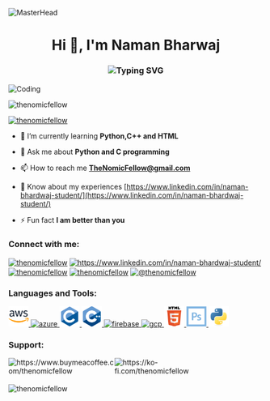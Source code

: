 ![MasterHead](https://www.trio.dev/hubfs/laptop-sand-clock.webp)
<h1 align="center">Hi 👋, I'm Naman Bharwaj</h1>
<h3 align="center">
<a><img src="https://readme-typing-svg.herokuapp.com?font=Fira+Code&pause=1000&width=435&lines=Unleashing+the+Programmer+Within" alt="Typing SVG" /></a></h3>
<img align="center" alt="Coding" width="400" src="https://camo.githubusercontent.com/cae12fddd9d6982901d82580bdf321d81fb299141098ca1c2d4891870827bf17/68747470733a2f2f6d69726f2e6d656469756d2e636f6d2f6d61782f313336302f302a37513379765349765f7430696f4a2d5a2e676966">

<p align="left"> <img src="https://komarev.com/ghpvc/?username=thenomicfellow&label=Profile%20views&color=0e75b6&style=flat" alt="thenomicfellow" /> </p>

<p align="left"> <a href="https://twitter.com/thenomicfellow" target="blank"><img src="https://img.shields.io/twitter/follow/thenomicfellow?logo=twitter&style=for-the-badge" alt="thenomicfellow" /></a> </p>

- 🌱 I’m currently learning **Python,C++ and HTML**

- 💬 Ask me about **Python and C programming**

- 📫 How to reach me **TheNomicFellow@gmail.com**

- 📄 Know about my experiences [https://www.linkedin.com/in/naman-bhardwaj-student/](https://www.linkedin.com/in/naman-bhardwaj-student/)

- ⚡ Fun fact **I am better than you**

<h3 align="left">Connect with me:</h3>
<p align="left">
<a href="https://twitter.com/thenomicfellow" target="blank"><img align="center" src="https://raw.githubusercontent.com/rahuldkjain/github-profile-readme-generator/master/src/images/icons/Social/twitter.svg" alt="thenomicfellow" height="30" width="40" /></a>
<a href="https://linkedin.com/in/https://www.linkedin.com/in/naman-bhardwaj-student/" target="blank"><img align="center" src="https://raw.githubusercontent.com/rahuldkjain/github-profile-readme-generator/master/src/images/icons/Social/linked-in-alt.svg" alt="https://www.linkedin.com/in/naman-bhardwaj-student/" height="30" width="40" /></a>
<a href="https://instagram.com/thenomicfellow" target="blank"><img align="center" src="https://raw.githubusercontent.com/rahuldkjain/github-profile-readme-generator/master/src/images/icons/Social/instagram.svg" alt="thenomicfellow" height="30" width="40" /></a>
<a href="https://www.codechef.com/users/thenomicfellow" target="blank"><img align="center" src="https://cdn.jsdelivr.net/npm/simple-icons@3.1.0/icons/codechef.svg" alt="thenomicfellow" height="30" width="40" /></a>
<a href="https://www.hackerrank.com/thenomicfellow?hr_r=1" target="blank"><img align="center" src="https://raw.githubusercontent.com/rahuldkjain/github-profile-readme-generator/master/src/images/icons/Social/hackerrank.svg" alt="@thenomicfellow" height="30" width="40" /></a>
</p>

<h3 align="left">Languages and Tools:</h3>
<p align="left"> <a href="https://aws.amazon.com" target="_blank" rel="noreferrer"> <img src="https://raw.githubusercontent.com/devicons/devicon/master/icons/amazonwebservices/amazonwebservices-original-wordmark.svg" alt="aws" width="40" height="40"/> </a> <a href="https://azure.microsoft.com/en-in/" target="_blank" rel="noreferrer"> <img src="https://www.vectorlogo.zone/logos/microsoft_azure/microsoft_azure-icon.svg" alt="azure" width="40" height="40"/> </a> <a href="https://www.cprogramming.com/" target="_blank" rel="noreferrer"> <img src="https://raw.githubusercontent.com/devicons/devicon/master/icons/c/c-original.svg" alt="c" width="40" height="40"/> </a> <a href="https://www.w3schools.com/cpp/" target="_blank" rel="noreferrer"> <img src="https://raw.githubusercontent.com/devicons/devicon/master/icons/cplusplus/cplusplus-original.svg" alt="cplusplus" width="40" height="40"/> </a> <a href="https://firebase.google.com/" target="_blank" rel="noreferrer"> <img src="https://www.vectorlogo.zone/logos/firebase/firebase-icon.svg" alt="firebase" width="40" height="40"/> </a> <a href="https://cloud.google.com" target="_blank" rel="noreferrer"> <img src="https://www.vectorlogo.zone/logos/google_cloud/google_cloud-icon.svg" alt="gcp" width="40" height="40"/> </a> <a href="https://www.w3.org/html/" target="_blank" rel="noreferrer"> <img src="https://raw.githubusercontent.com/devicons/devicon/master/icons/html5/html5-original-wordmark.svg" alt="html5" width="40" height="40"/> </a> <a href="https://www.photoshop.com/en" target="_blank" rel="noreferrer"> <img src="https://raw.githubusercontent.com/devicons/devicon/master/icons/photoshop/photoshop-line.svg" alt="photoshop" width="40" height="40"/> </a> <a href="https://www.python.org" target="_blank" rel="noreferrer"> <img src="https://raw.githubusercontent.com/devicons/devicon/master/icons/python/python-original.svg" alt="python" width="40" height="40"/> </a> </p>

<h3 align="left">Support:</h3>
<p><a href="https://www.buymeacoffee.com/thenomicfellow"> <img align="left" src="https://cdn.buymeacoffee.com/buttons/v2/default-yellow.png" height="50" width="210" alt="https://www.buymeacoffee.com/thenomicfellow" /></a><a href="https://ko-fi.com/thenomicfellow"> <img align="left" src="https://cdn.ko-fi.com/cdn/kofi3.png?v=3" height="50" width="210" alt="https://ko-fi.com/thenomicfellow" /></a></p><br><br>

<p><img align="center" src="https://github-readme-stats.vercel.app/api/top-langs?username=thenomicfellow&show_icons=true&locale=en&layout=compact" alt="thenomicfellow" /></p>
